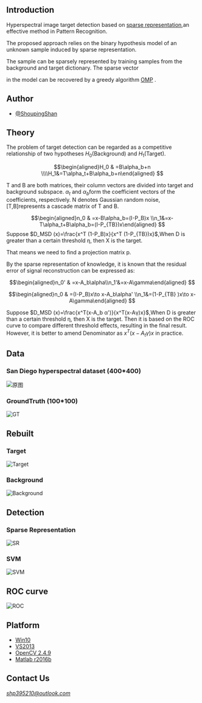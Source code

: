 <script type="text/javascript" src="http://cdn.mathjax.org/mathjax/latest/MathJax.js?config=default"></script>
## Introduction

Hyperspectral image target detection based on [sparse representation](https://en.wikipedia.org/wiki/Sparse_approximation),an effective method in Pattern Recognition.  

The proposed approach relies on the binary hypothesis model of an unknown sample induced by sparse representation.

The sample can be sparsely represented by training samples from the background and target dictionary. The sparse vector

in the model can be recovered by a greedy algorithm [OMP](https://en.wikipedia.org/wiki/Matching_pursuit) .

## Author
  * [@ShoupingShan](https://github.com/ShoupingShan)

## Theory

The problem of target detection can be regarded as a competitive relationship of two hypotheses $H_0$(Background) and $H_1$(Target).

$$\begin{aligned}H_0 & =B\alpha_b+n       \\\\H_1&=T\alpha_t+B\alpha_b+n\end{aligned} $$


  T and B are both matrices, their column vectors are divided into target and background subspace. $\alpha_t$ and $\alpha_b$form the coefficient vectors of the coefficients, respectively. N denotes Gaussian random noise, [T,B]represents a cascade matrix of T and B.


  $$\begin{aligned}n_0 & =x-B\alpha_b=(I-P_B)x      \\n_1&=x-T\alpha_t+B\alpha_b=(I-P_{TB})x\end{aligned} $$
  Suppose $D_MSD (x)=\frac{x^T (1-P_B)x}{x^T (1-P_{TB})x}$,When D is greater than a certain threshold η, then X is the target.

  That means we need to find a projection matrix p.

  By the sparse representation of knowledge, it is known that the residual error of signal reconstruction can be expressed as:


  $$\begin{aligned}n_0' & =x-A_b\alpha\\n_1'&=x-A\gamma\end{aligned} $$


$$\begin{aligned}n_0 & =(I-P_B)x\to x-A_b\alpha'     \\n_1&=(1-P_{TB} )x\to x-A\gamma\end{aligned} $$

Suppose $D_MSD (x)=\frac{x^T(x-A_b α')}{x^T(x-Aγ)x}$,When D is greater than a certain threshold η, then X is the target.
Then it is based on the ROC curve to compare different threshold effects, resulting in the final result.
However, it is better to amend Denominator as $x^T (x-A_t γ)x$ in practice.


## Data
### San Diego hyperspectral dataset (400*400)
![原图](http://thumbnail0.baidupcs.com/thumbnail/f4c39e9279e0072c408ac06258144ccd?fid=676888674-250528-990921214246117&time=1502294400&rt=sh&sign=FDTAER-DCb740ccc5511e5e8fedcff06b081203-K1Qgg76PoyqKY7MZVkB4X9IPP94%3D&expires=8h&chkv=0&chkbd=0&chkpc=&dp-logid=5125653704072191132&dp-callid=0&size=c710_u400&quality=100&vuk=-&ft=video)
### GroundTruth (100*100)
![GT](http://thumbnail0.baidupcs.com/thumbnail/84d697b2c0bca97c195f87adea1d39ff?fid=676888674-250528-1069339338576912&time=1502294400&rt=sh&sign=FDTAER-DCb740ccc5511e5e8fedcff06b081203-pqqwNpefzLfLIYsu1Sn5POLXoys%3D&expires=8h&chkv=0&chkbd=0&chkpc=&dp-logid=5125773466591858797&dp-callid=0&size=c710_u400&quality=100&vuk=-&ft=video)
## Rebuilt
  ### Target
  ![Target](http://thumbnail0.baidupcs.com/thumbnail/6f12bd1f666c96b7a2d81ff67128acd5?fid=676888674-250528-403840802942145&time=1502330400&rt=sh&sign=FDTAER-DCb740ccc5511e5e8fedcff06b081203-d9959Tu%2Fq5X76vAhP7yDzsaUxaE%3D&expires=8h&chkv=0&chkbd=0&chkpc=&dp-logid=5135414757900587264&dp-callid=0&size=c10000_u10000&quality=90&vuk=-&ft=video)
  ### Background
  ![Background](http://thumbnail0.baidupcs.com/thumbnail/f22407fd5733172c52ccc02dd07a30a0?fid=676888674-250528-576378241897516&time=1502330400&rt=sh&sign=FDTAER-DCb740ccc5511e5e8fedcff06b081203-5u37f%2BwR3tKiI7Ywtn8ivPai%2B5w%3D&expires=8h&chkv=0&chkbd=0&chkpc=&dp-logid=5135414757900587264&dp-callid=0&size=c10000_u10000&quality=90&vuk=-&ft=video)
## Detection

### Sparse Representation
![SR](http://thumbnail0.baidupcs.com/thumbnail/134418c291b3c0c089fa1f9d248e003c?fid=676888674-250528-301138876109000&time=1502294400&rt=sh&sign=FDTAER-DCb740ccc5511e5e8fedcff06b081203-HgvIEwZ%2F1PXMoubg6%2FzB1a7MsfE%3D&expires=8h&chkv=0&chkbd=0&chkpc=&dp-logid=5125856103108996112&dp-callid=0&size=c10000_u10000&quality=90&vuk=-&ft=video)
### SVM
  ![SVM](http://thumbnail0.baidupcs.com/thumbnail/84d697b2c0bca97c195f87adea1d39ff?fid=676888674-250528-1069339338576912&time=1502330400&rt=sh&sign=FDTAER-DCb740ccc5511e5e8fedcff06b081203-r6X%2FNgfYAhB3cSq5YsYOUCUm8cQ%3D&expires=8h&chkv=0&chkbd=0&chkpc=&dp-logid=5135319725655736071&dp-callid=0&size=c710_u400&quality=100&vuk=-&ft=video)

## ROC curve
  ![ROC](http://thumbnail0.baidupcs.com/thumbnail/8edd40996220e095e1e1825f0bd9cc3b?fid=676888674-250528-890559091439224&time=1502330400&rt=sh&sign=FDTAER-DCb740ccc5511e5e8fedcff06b081203-T4dYhf2kACwxpMPHiiBec5uUdas%3D&expires=8h&chkv=0&chkbd=0&chkpc=&dp-logid=5135414757900587264&dp-callid=0&size=c10000_u10000&quality=90&vuk=-&ft=video)
## Platform
  * [Win10](https://www.microsoft.com/zh-cn)
  * [VS2013](http://www.iplaysoft.com/vs2013.html)
  * [OpenCV 2.4.9](http://opencv.org/)
  * [Matlab r2016b](https://www.mathworks.com/)

## Contact Us
  *shp395210@outlook.com*
